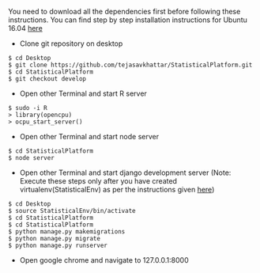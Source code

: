 You need to download all the dependencies first before following these instructions. You can find step by step installation instructions for Ubuntu 16.04 [here](https://github.com/tejasavkhattar/StatisticalPlatform/wiki/Installation)
* Clone git repository on desktop
```
$ cd Desktop
$ git clone https://github.com/tejasavkhattar/StatisticalPlatform.git
$ cd StatisticalPlatform
$ git checkout develop

```
* Open other Terminal and start R server
```
$ sudo -i R
> library(opencpu)
> ocpu_start_server()
```
* Open other Terminal and start node server
```
$ cd StatisticalPlatform
$ node server
```

* Open other Terminal and start django development server
(Note: Execute these steps only after you have created virtualenv(StatisticalEnv) as per the instructions given [here](https://github.com/tejasavkhattar/StatisticalPlatform/wiki/Installation))
```
$ cd Desktop
$ source StatisticalEnv/bin/activate
$ cd StatisticalPlatform
$ cd StatisticalPlatform
$ python manage.py makemigrations
$ python manage.py migrate
$ python manage.py runserver
```

* Open google chrome and navigate to 127.0.0.1:8000
